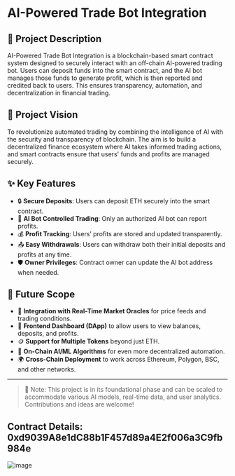 # AI-Powered Trade Bot Integration

## 🧠 Project Description
AI-Powered Trade Bot Integration is a blockchain-based smart contract system designed to securely interact with an off-chain AI-powered trading bot. Users can deposit funds into the smart contract, and the AI bot manages those funds to generate profit, which is then reported and credited back to users. This ensures transparency, automation, and decentralization in financial trading.

## 🎯 Project Vision
To revolutionize automated trading by combining the intelligence of AI with the security and transparency of blockchain. The aim is to build a decentralized finance ecosystem where AI takes informed trading actions, and smart contracts ensure that users' funds and profits are managed securely.

## ✨ Key Features
- 🔒 **Secure Deposits**: Users can deposit ETH securely into the smart contract.
- 🤖 **AI Bot Controlled Trading**: Only an authorized AI bot can report profits.
- 💰 **Profit Tracking**: Users’ profits are stored and updated transparently.
- 📤 **Easy Withdrawals**: Users can withdraw both their initial deposits and profits at any time.
- 🛡️ **Owner Privileges**: Contract owner can update the AI bot address when needed.

## 🚀 Future Scope
- 🔗 **Integration with Real-Time Market Oracles** for price feeds and trading conditions.
- 📱 **Frontend Dashboard (DApp)** to allow users to view balances, deposits, and profits.
- 🪙 **Support for Multiple Tokens** beyond just ETH.
- 🧠 **On-Chain AI/ML Algorithms** for even more decentralized automation.
- 🌍 **Cross-Chain Deployment** to work across Ethereum, Polygon, BSC, and other networks.

---

> 🔧 Note: This project is in its foundational phase and can be scaled to accommodate various AI models, real-time data, and user analytics. Contributions and ideas are welcome!

## Contract Details: 0xd9039A8e1dC88b1F457d89a4E2f006a3C9fb984e
![image](https://github.com/user-attachments/assets/d80d7b3f-b3d7-42d6-8ed9-e813a1fc8dd2)
